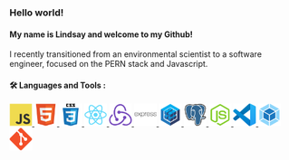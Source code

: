 <h3>Hello world!</h3>
<h4>My name is Lindsay and welcome to my Github!</h4>
I recently transitioned from an environmental scientist to a software engineer, focused on the PERN stack and Javascript.

<h4>🛠️ Languages and Tools :</h4>
<p>
<a href="https://www.javascript.com/">
<img src="https://github.com/devicons/devicon/blob/master/icons/javascript/javascript-original.svg" alt="github" width="40" height="40"/>
</a> 
<a href="https://developer.mozilla.org/en-US/docs/Web/HTML" target="blank">
<img src="https://github.com/devicons/devicon/blob/master/icons/html5/html5-original.svg" alt="html5" width="40" height="40"/>
  </a>
  <a href="https://www.w3schools.com/css/" target="blank">
<img src="https://github.com/devicons/devicon/blob/master/icons/css3/css3-original-wordmark.svg" alt="css3" width="40" height="40"/>
  </a>
  <a href="https://reactjs.org/" target="blank">
<img src="https://github.com/devicons/devicon/blob/master/icons/react/react-original.svg" alt="react" width="40" height="40"/>
  </a> 
  <a href="https://react-redux.js.org/" target="blank">
<img src="https://github.com/devicons/devicon/blob/master/icons/redux/redux-original.svg" alt="redux " width="40" height="40"/>
  </a>
   <a href="https://expressjs.com/" target="blank">
<img src="https://github.com/devicons/devicon/blob/master/icons/express/express-original-wordmark.svg" alt="express " width="40" height="40"/>
  </a>
  <a href="https://sequelize.org/" target="blank">
<img src="https://github.com/devicons/devicon/blob/master/icons/sequelize/sequelize-original.svg" alt="sequelize " width="40" height="40"/>
  </a>
  <a href="https://www.postgresql.org/" target="blank">
  <img src="https://github.com/devicons/devicon/blob/master/icons/postgresql/postgresql-original.svg" alt="postgres" width="40" height="40"/>
   </a>
  <a href="https://nodejs.org/en/" target="blank">
  <img src="https://github.com/devicons/devicon/blob/master/icons/nodejs/nodejs-original.svg" alt="nodejs" width="40" height="40"/>
  </a>
  <a href="https://code.visualstudio.com/" target="blank">
  <img src="https://github.com/devicons/devicon/blob/master/icons/vscode/vscode-original.svg" alt="vscode" width="40" height="40"/>
   </a>
  <a href="https://webpack.js.org/" target="blank">
  <img src="https://github.com/devicons/devicon/blob/master/icons/webpack/webpack-original.svg" alt="webpack" width="40" height="40"/>
    </a>
  <a href="https://git-scm.com/" target="blank">
  <img src="https://github.com/devicons/devicon/blob/master/icons/git/git-original.svg" alt="git" width="40" height="40"/>
    </a>
</p>
